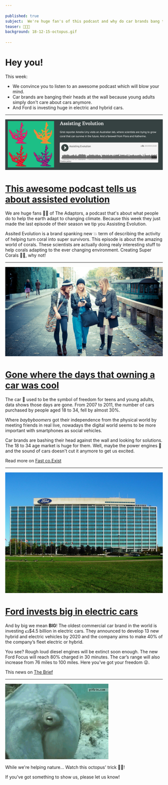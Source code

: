```yaml
---

published: true
subject:  We're huge fan's of this podcast and why do car brands bang their heads against walls?
teaser: 📢💥💸
background: 18-12-15-octopus.gif

---
```


# Hey you!

This week:

* We convince you to listen to an awesome podcast which will blow your mind.
* Car brands are banging their heads at the wall because young adults simply don't care about cars anymore.
* And Ford is investing huge in electric and hybrid cars.

---

[![Assisting evolution](18-12-2015-adaptors-podcastlink.png)](http://www.theadaptors.org/)

# [This awesome podcast tells us about assisted evolution](http://www.theadaptors.org/)

We are huge fans 🙌🏻 of The Adaptors, a podcast that's about what people do to help the earth adapt to changing climate. Because this week they just made the last episode of their season we tip you Assisting Evolution.

Assited Evolution is a brand spanking new 💥 term of describing the activity of helping turn coral into super survivors. This episode is about the amazing world of corals. These scientists are actually doing realy interesting stuff to help corals adapting to the ever changing environment. Creating Super Corals 💪🏼, why not!

---

[![Millennials](18-12-2015-millenials.jpg)](http://www.fastcoexist.com/3027876/millennials-dont-care-about-owning-cars-and-car-makers-cant-figure-out-why)

# [Gone where the days that owning a car was cool](http://www.fastcoexist.com/3027876/millennials-dont-care-about-owning-cars-and-car-makers-cant-figure-out-why)

The car 🚗 used to be the symbol of freedom for teens and young adults, data shows those days are gone. From 2007 to 2011, the number of cars purchased by people aged 18 to 34, fell by almost 30%.

Where _baybyboomers_ got their independence from the physical world by meeting friends in real live, nowadays the digital world seems to be more important with smartphones as social vehicles.

Car brands are bashing their head against the wall and looking for solutions. The 18 to 34 age market is huge for them. Well, maybe the power engines 💨 and the sound of cars doesn't cut it anymore to get us excited.

Read more on [Fast co.Exist](http://www.fastcoexist.com/3027876/millennials-dont-care-about-owning-cars-and-car-makers-cant-figure-out-why)

---

[![Ford](18-12-2015-ford.jpg)](http://www.briefmedia.news/ford-will-invest-4-5-billion-in-electric-cars/)

# [Ford invests big in electric cars](http://www.briefmedia.news/ford-will-invest-4-5-billion-in-electric-cars/)

And by big we mean **BIG**! The oldest commercial car brand in the world is investing 💵$4.5 billion in electric cars. They announced to develop 13 new hybrid and electric vehicles by 2020 and the company aims to make 40% of the company’s fleet electric or hybrid.

You see? Rough loud diesel engines will be extinct soon enough. The new Ford Focus will reach 80% charged in 30 minutes. The car’s range will also increase from 76 miles to 100 miles. Here you've got your freedom 😜.

This news on [The Brief](http://www.briefmedia.news/ford-will-invest-4-5-billion-in-electric-cars/)

---

![Octopus](18-12-15-octopus.gif)

While we're helping nature... Watch this octopus' trick 👏🏻!

If you've got something to show us, please let us know!
